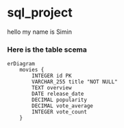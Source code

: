 # sql_project

hello my name is Simin

### Here is the table scema
```mermaid
erDiagram
    movies {
        INTEGER id PK
        VARCHAR_255 title "NOT NULL"
        TEXT overview
        DATE release_date
        DECIMAL popularity
        DECIMAL vote_average
        INTEGER vote_count
    }
```
